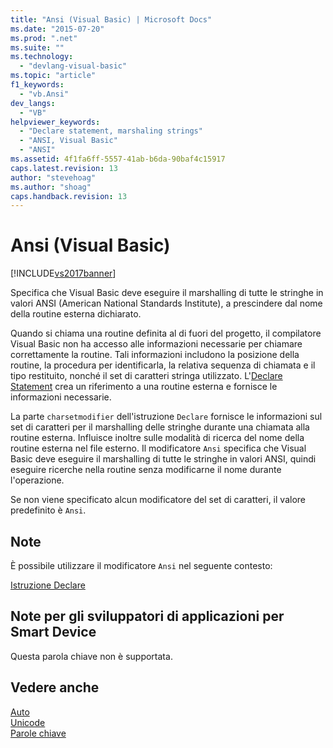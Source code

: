 ```yaml
---
title: "Ansi (Visual Basic) | Microsoft Docs"
ms.date: "2015-07-20"
ms.prod: ".net"
ms.suite: ""
ms.technology: 
  - "devlang-visual-basic"
ms.topic: "article"
f1_keywords: 
  - "vb.Ansi"
dev_langs: 
  - "VB"
helpviewer_keywords: 
  - "Declare statement, marshaling strings"
  - "ANSI, Visual Basic"
  - "ANSI"
ms.assetid: 4f1fa6ff-5557-41ab-b6da-90baf4c15917
caps.latest.revision: 13
author: "stevehoag"
ms.author: "shoag"
caps.handback.revision: 13
---
```

# Ansi (Visual Basic)
[!INCLUDE[vs2017banner](../../../visual-basic/developing-apps/includes/vs2017banner.md)]

Specifica che Visual Basic deve eseguire il marshalling di tutte le stringhe in valori ANSI \(American National Standards Institute\), a prescindere dal nome della routine esterna dichiarato.  
  
 Quando si chiama una routine definita al di fuori del progetto, il compilatore Visual Basic non ha accesso alle informazioni necessarie per chiamare correttamente la routine.  Tali informazioni includono la posizione della routine, la procedura per identificarla, la relativa sequenza di chiamata e il tipo restituito, nonché il set di caratteri stringa utilizzato.  L'[Declare Statement](../../../visual-basic/language-reference/statements/declare-statement.md) crea un riferimento a una routine esterna e fornisce le informazioni necessarie.  
  
 La parte `charsetmodifier` dell'istruzione `Declare` fornisce le informazioni sul set di caratteri per il marshalling delle stringhe durante una chiamata alla routine esterna.  Influisce inoltre sulle modalità di ricerca del nome della routine esterna nel file esterno.  Il modificatore `Ansi` specifica che Visual Basic deve eseguire il marshalling di tutte le stringhe in valori ANSI, quindi eseguire ricerche nella routine senza modificarne il nome durante l'operazione.  
  
 Se non viene specificato alcun modificatore del set di caratteri, il valore predefinito è `Ansi`.  
  
## Note  
 È possibile utilizzare il modificatore `Ansi` nel seguente contesto:  
  
 [Istruzione Declare](../../../visual-basic/language-reference/statements/declare-statement.md)  
  
## Note per gli sviluppatori di applicazioni per Smart Device  
 Questa parola chiave non è supportata.  
  
## Vedere anche  
 [Auto](../../../visual-basic/language-reference/modifiers/auto.md)   
 [Unicode](../../../visual-basic/language-reference/modifiers/unicode.md)   
 [Parole chiave](../../../visual-basic/language-reference/keywords/index.md)
